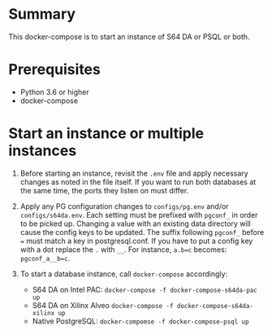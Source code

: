 # Summary

This docker-compose is to start an instance of S64 DA or PSQL or both.


# Prerequisites

- Python 3.6 or higher
- docker-compose


# Start an instance or multiple instances

1. Before starting an instance, revisit the `.env` file and apply necessary
   changes as noted in the file itself. If you want to run both databases at
   the same time, the ports they listen on must differ.

2. Apply any PG configuration changes to `configs/pg.env` and/or
   `configs/s64da.env`. Each setting must be prefixed with `pgconf_` in order
   to be picked up. Changing a value with an existing data directory will cause
   the config keys to be updated. The suffix following `pgconf_` before `=`
   must match a key in postgresql.conf. If you have to put a config key with a
   dot replace the `.` with `__`. For instance, `a.b=c` becomes:
   `pgconf_a__b=c`.

3. To start a database instance, call `docker-compose` accordingly:

   - S64 DA on Intel PAC: `docker-compose -f docker-compose-s64da-pac up`
   - S64 DA on Xilinx Alveo `docker-compose -f docker-compose-s64da-xilinx up`
   - Native PostgreSQL: `docker-compomse -f docker-compose-psql up`
